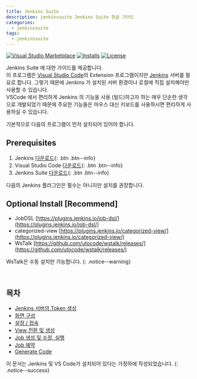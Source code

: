 ```yaml
---
title: Jenkins Suite
description: jenkinssuite Jenkins Suite 한글 가이드
categories:
  - jenkinssuite
tags:
  - jenkinssuite
---
```


[![Visual Studio Marketplace](https://img.shields.io/visual-studio-marketplace/v/utocode.jenkinssuite?style=for-the-badge&label=VS%20Marketplace&logo=visual-studio-code)](https://marketplace.visualstudio.com/items?itemName=utocode.jenkinssuite)
[![Installs](https://img.shields.io/visual-studio-marketplace/i/utocode.jenkinssuite?style=for-the-badge)](https://marketplace.visualstudio.com/items?itemName=utocode.jenkinssuite)
[![License](https://img.shields.io/github/license/utocode/jenkins-suite?style=for-the-badge&logo=)](https://github.com/utocode/jenkins-suite/blob/master/LICENSE)

Jenkins Suite 에 대한 가이드를 제공합니다. <br />
이 프로그램은 [Visual Studio Code](https://code.visualstudio.com/)의 Extension 프로그램이지만 [Jenkins](https://www.jenkins.io/) 서버를 필요로 합니다. 그렇기 때문에 Jenkins 가 설치된 서버 환경이나 로컬에 직접 설치해야만 사용할 수 있습니다. <br />
VSCode 에서 편리하게 Jenkins 의 기능을 사용 (빌드)하고자 하는 매우 단순한 생각으로 개발되었기 때문에 주요한 기능들은 마우스 대신 키보드를 사용하시면 편리하게 사용하실 수 있습니다.

기본적으로 다음의 프로그램이 먼저 설치되어 있어야 합니다.

## Prerequisites

1. Jenkins [다운로드](https://www.jenkins.io/download/){: .btn .btn--info}
2. Visual Studio Code [다운로드](https://code.visualstudio.com/Download){: .btn .btn--info}
3. Jenkins Suite [다운로드](https://marketplace.visualstudio.com/items?itemName=utocode.jenkinssuite){: .btn .btn--info}

다음의 Jenkins 플러그인은 필수는 아니지만 설치를 권장합니다.

## Optional Install [Recommend]

- JobDSL [https://plugins.jenkins.io/job-dsl/](https://plugins.jenkins.io/job-dsl/)
- categorized-view [https://plugins.jenkins.io/categorized-view/](https://plugins.jenkins.io/categorized-view/)
- WsTalk [https://github.com/utocode/wstalk/releases/](https://github.com/utocode/wstalk/releases/)

WsTalk은 수동 설치만 가능합니다.
{: .notice--warning}

<br />

## 목차

- [Jenkins 서버의 Token 생성](../../jenkins/jenkins-10-token/)
- [화면 구성](../jenkinssuite-20-layout/)
- [설정 / 접속](../jenkinssuite-30-connection)
- [View 전환 및 생성](../jenkinssuite-40-view)
- [Job 생성 및 수정, 실행](../jenkinssuite-50-job)
- [Job 예약](../jenkinssuite-60-reservation)
- [Generate Code](../jenkinssuite-70-generate)

이 문서는 Jenkins 및 VS Code가 설치되어 있다는 가정하에 작성되었습니다.
{: .notice--success}
